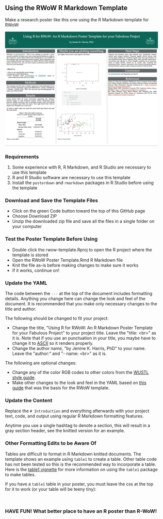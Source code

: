 ## Using the RWoW R Markdown Template

Make a research poster like this one using the R Markdown template for RWoW:

<img src = "https://github.com/jenineharris/rwow-template/blob/main/tiny-poster-image.jpg">

### Requirements

1) Some experience with R, R Markdown, and R Studio are necessary to use this template
2) R and R Studio software are necessary to use this template
3) Install the `posterdown` and `rmarkdown` packages in R Studio before using the template

### Download and Save the Template Files

<ul>
<li> Click on the green Code button toward the top of this GitHub page
<li> Choose Download ZIP
<li> Unzip the downloaded zip file and save all the files in a single folder on your computer
</ul>

### Test the Poster Template Before Using

<ul>
  <li> Double click the rwow-template.Rproj to open the R project where the template is stored
  <li> Open the RWoW Poster Template.Rmd R Markdown file
  <li> Knit the file as-is before making changes to make sure it works
  <li> If it works, continue on!
</ul>

### Update the YAML

The code between the `---` at the top of the document includes formatting details. Anything you change here can change the look and feel of the document. It is recommended that you make only necessary changes to the title and author.

The following should be changed to fit your project:

<ul>
  <li> Change the title, "Using R for RWoW&#58; An R Markdown Poster Template for your Fabulous Project" to your project title. Leave the "title: &lt;br&gt;" as it is. Note that if you use an punctuation in your title, you maybe have to change it to <a href="https://www.ee.ucl.ac.uk/~mflanaga/java/HTMLandASCIItableC1.html">ASCII</a> so it renders properly.
  <li> Change the author name, "by Jenine K. Harris, PhD" to your name. Leave the "author:" and "- name: &lt;br&gt;" as it is.
</ul>

The following are optional changes: 

<ul> 
  <li> Change any of the color RGB codes to other colors from the <a href ="https://marcomm.wustl.edu/resources/branding-logo-toolkit/color-palettes/">WUSTL style guide</a>.
  <li> Make other changes to the look and feel in the YAML based on <a href = "https://github.com/brentthorne/posterdown/wiki/posterdown_html">this guide</a> that was the basis for the RWoW template.
</ul>

### Update the Content

Replace the `# Introduction` and everything afterwards with your project text, code, and output using regular R Markdown formatting features.

Anytime you use a single hashtag to denote a section, this will result in a gray section header, see the knitted version for an example.

### Other Formatting Edits to be Aware Of

Tables are difficult to format in R Markdown knitted documents. The template shows an example using `table1` to create a table. Other table code has not been tested so this is the recommended way to incorporate a table. Here is the <a href = "https://cran.r-project.org/web/packages/table1/vignettes/table1-examples.html">table1 vignette</a> for more information on using the `table1` package to make tables.

If you have a `table1` table in your poster, you must leave the css at the top for it to work (or your table will be teeny tiny): 

<style type="text/css"><br>

table.Rtable1 {<br>
   font-family: "Palatino";<br>
   font-size: 45px;<br>
}<br>
</style><br>

### HAVE FUN! What better place to have an R poster than R-WoW!
